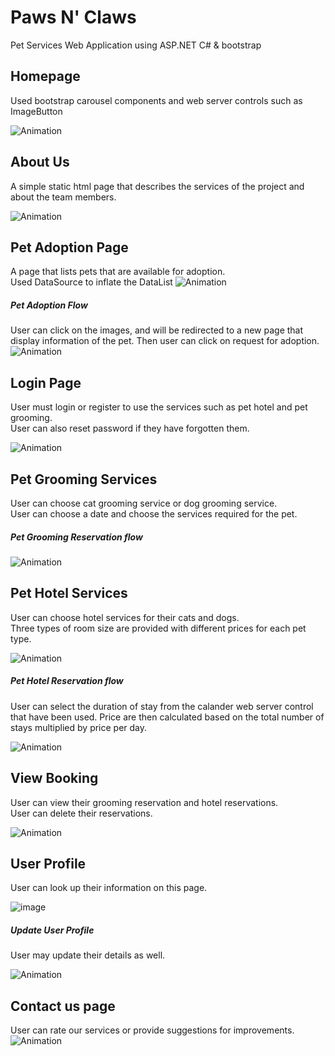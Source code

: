 # Paws N' Claws 
Pet Services Web Application using ASP.NET C# & bootstrap

## Homepage
Used bootstrap carousel components and web server controls such as ImageButton

![Animation](https://user-images.githubusercontent.com/96167238/166640269-3bdb6209-49b3-4651-a3c1-2c721cc9366b.gif)

## About Us
A simple static html page that describes the services of the project and about the team members.

![Animation](https://user-images.githubusercontent.com/96167238/166640683-3b0e5b5f-ef69-4177-b40e-79f8e0bd221e.gif)

## Pet Adoption Page
A page that lists pets that are available for adoption. <br />
Used DataSource to inflate the DataList
![Animation](https://user-images.githubusercontent.com/96167238/166642147-a382360c-e7e9-4d88-a114-6eec85c0d7bf.gif)

##### Pet Adoption Flow
User can click on the images, and will be redirected to a new page that display information of the pet. Then user can click on request for adoption.
![Animation](https://user-images.githubusercontent.com/96167238/166643090-8295ff23-0c37-447b-b0a5-606cb3196fc6.gif)

## Login Page
User must login or register to use the services such as pet hotel and pet grooming. <br />
User can also reset password if they have forgotten them.

![Animation](https://user-images.githubusercontent.com/96167238/166645771-425ea7b0-601f-4082-bf46-e88ac8753fc4.gif)

## Pet Grooming Services
User can choose cat grooming service or dog grooming service. 
<br/>User can choose a date and choose the services required for the pet.

##### Pet Grooming Reservation flow
![Animation](https://user-images.githubusercontent.com/96167238/166646223-66bdde0b-59af-4005-b067-cfa08d16287a.gif)

## Pet Hotel Services
User can choose hotel services for their cats and dogs. 
<br/>Three types of room size are provided with different prices for each pet type.

![Animation](https://user-images.githubusercontent.com/96167238/166648909-d0c9ce2a-b726-474b-be8d-55b95b9ba110.gif)

##### Pet Hotel Reservation flow
User can select the duration of stay from the calander web server control that have been used. 
Price are then calculated based on the total number of stays multiplied by price per day.

![Animation](https://user-images.githubusercontent.com/96167238/166650233-ee136546-93c8-47b2-a5e9-8445329e3521.gif)

## View Booking
User can view their grooming reservation and hotel reservations.
<br/>User can delete their reservations.

![Animation](https://user-images.githubusercontent.com/96167238/166650595-8a293fc3-893e-443f-8ad5-cb00d72ab5be.gif)

## User Profile
User can look up their information on this page.

![image](https://user-images.githubusercontent.com/96167238/166651004-5c48244b-682d-49c6-b2cd-d474c1d43bb9.png)

##### Update User Profile
User may update their details as well.

![Animation](https://user-images.githubusercontent.com/96167238/166651619-0626b022-2d60-46c3-ac57-ff0aa188a639.gif)

## Contact us page
User can rate our services or provide suggestions for improvements.
![Animation](https://user-images.githubusercontent.com/96167238/166652295-ceae3cbf-28cf-4d5a-ab0e-9c17afd41ed1.gif)
